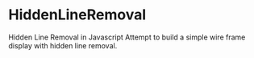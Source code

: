 # HiddenLineRemoval
Hidden Line Removal in Javascript
Attempt to build a simple wire frame display with hidden line removal.
